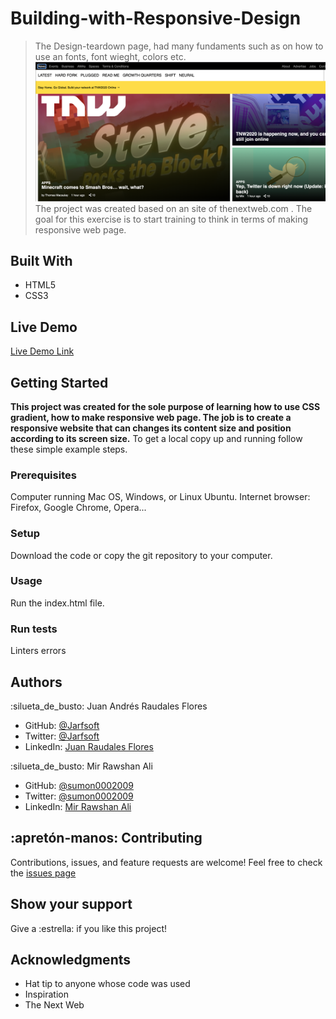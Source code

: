 # Building-with-Responsive-Design
> The Design-teardown page, had many fundaments such as on how to use an fonts, font wieght, colors etc.
![screenshot](./assets/images/screenshot.png)
The project was created based on an  site of thenextweb.com . The goal for this exercise is to start training  to think in terms of making responsive web page.
## Built With
- HTML5
- CSS3
## Live Demo
[Live Demo Link](https://rawcdn.githack.com/Jarfsoft/Building-with-Responsive-Design/39c2034a38f3e986bd38ccdb7ea5b0f9874386dc/index.html)
## Getting Started
**This project was created for the sole purpose of learning how to use CSS gradient, how to make responsive web page. The job is to create a responsive website that can changes its content size and position according to its screen size.**
To get a local copy up and running follow these simple example steps.
### Prerequisites
Computer running Mac OS, Windows, or Linux Ubuntu.
Internet browser: Firefox, Google Chrome, Opera...
### Setup
Download the code or copy the git repository to your computer.
### Usage
Run the index.html file.
### Run tests
Linters errors

## Authors
:silueta_de_busto: Juan Andrés Raudales Flores
- GitHub: [@Jarfsoft](https://github.com/Jarfsoft)
- Twitter: [@Jarfsoft](https://twitter.com/Jarfsoft)
- LinkedIn: [Juan Raudales Flores](https://www.linkedin.com/in/juan-raudales-flores-7b0a3b113/)

:silueta_de_busto:  Mir Rawshan Ali
- GitHub: [@sumon0002009](https://github.com/sumon0002001)
- Twitter: [@sumon0002009](https://twitter.com/Sumon0002009)
- LinkedIn: [Mir Rawshan Ali](https://www.linkedin.com/in/mir-rawshan-ali-27b6a5198/)

## :apretón-manos: Contributing
Contributions, issues, and feature requests are welcome!
Feel free to check the [issues page](https://github.com/Jarfsoft/Design-Teardown/issues)

## Show your support
Give a :estrella:️ if you like this project!

## Acknowledgments
- Hat tip to anyone whose code was used
- Inspiration
- The Next Web
